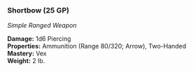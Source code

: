 ### Shortbow (25 GP)
*Simple Ranged Weapon*  

**Damage:** 1d6 Piercing  
**Properties:** Ammunition (Range 80/320; Arrow), Two-Handed  
**Mastery:** Vex  
**Weight:** 2 lb.